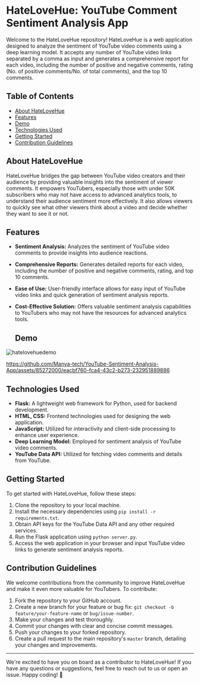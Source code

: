 # HateLoveHue: YouTube Comment Sentiment Analysis App

Welcome to the HateLoveHue repository! HateLoveHue is a web application designed to analyze the sentiment of YouTube video comments using a deep learning model. It accepts any number of YouTube video links separated by a comma as input and generates a comprehensive report for each video, including the number of positive and negative comments, rating (No. of positive comments/No. of total comments), and the top 10 comments.

## Table of Contents

- [About HateLoveHue](#about-hatelovehue)
- [Features](#features)
- [Demo](#demo)
- [Technologies Used](#technologies-used)
- [Getting Started](#getting-started)
- [Contribution Guidelines](#contribution-guidelines)

## About HateLoveHue

HateLoveHue bridges the gap between YouTube video creators and their audience by providing valuable insights into the sentiment of viewer comments. It empowers YouTubers, especially those with under 50K subscribers who may not have access to advanced analytics tools, to understand their audience sentiment more effectively. It also allows viewers to quickly see what other viewers think about a video and decide whether they want to see it or not.

## Features

- **Sentiment Analysis:** Analyzes the sentiment of YouTube video comments to provide insights into audience reactions.
- **Comprehensive Reports:** Generates detailed reports for each video, including the number of positive and negative comments, rating, and top 10 comments.
- **Ease of Use:** User-friendly interface allows for easy input of YouTube video links and quick generation of sentiment analysis reports.
- **Cost-Effective Solution:** Offers valuable sentiment analysis capabilities to YouTubers who may not have the resources for advanced analytics tools.

  ## Demo
  
![hatelovehuedemo](https://github.com/Manya-tech/YouTube-Sentiment-Analysis-App/assets/85272000/6c7ddc6d-d06c-401c-80de-d4f78f653468)

https://github.com/Manya-tech/YouTube-Sentiment-Analysis-App/assets/85272000/eacbf760-fca4-43c2-b273-232951889886

## Technologies Used

- **Flask:** A lightweight web framework for Python, used for backend development.
- **HTML, CSS:** Frontend technologies used for designing the web application.
- **JavaScript:** Utilized for interactivity and client-side processing to enhance user experience.
- **Deep Learning Model:** Employed for sentiment analysis of YouTube video comments.
- **YouTube Data API:** Utilized for fetching video comments and details from YouTube.

## Getting Started

To get started with HateLoveHue, follow these steps:

1. Clone the repository to your local machine.
2. Install the necessary dependencies using `pip install -r requirements.txt`.
3. Obtain API keys for the YouTube Data API and any other required services.
4. Run the Flask application using `python server.py`.
5. Access the web application in your browser and input YouTube video links to generate sentiment analysis reports.

## Contribution Guidelines

We welcome contributions from the community to improve HateLoveHue and make it even more valuable for YouTubers. To contribute:

1. Fork the repository to your GitHub account.
2. Create a new branch for your feature or bug fix: `git checkout -b feature/your-feature-name` or `bug/issue-number`.
3. Make your changes and test thoroughly.
4. Commit your changes with clear and concise commit messages.
5. Push your changes to your forked repository.
6. Create a pull request to the main repository's `master` branch, detailing your changes and improvements.

---

We're excited to have you on board as a contributor to HateLoveHue! If you have any questions or suggestions, feel free to reach out to us or open an issue. Happy coding! 🚀
